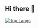 ## Hi there 👋

[![Top Langs](https://github-readme-stats.vercel.app/api/top-langs/?username=jesseemerson7)](https://github.com/anuraghazra/github-readme-stats)

<!--
**JesseEmerson7/JesseEmerson7** is a ✨ _special_ ✨ repository because its `README.md` (this file) appears on your GitHub profile.

Here are some ideas to get you started:

- 🔭 I’m currently working on ...
- 🌱 I’m currently learning ...
- 👯 I’m looking to collaborate on ...
- 🤔 I’m looking for help with ...
- 💬 Ask me about ...
- 📫 How to reach me: ...
- 😄 Pronouns: ...
- ⚡ Fun fact: ...
-->
